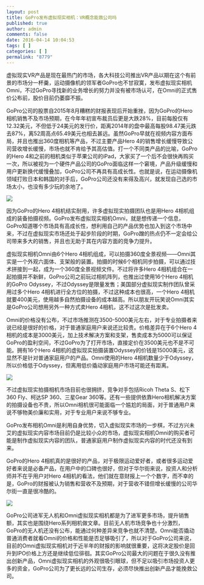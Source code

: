```yaml
---
layout: post
title: GoPro发布虚拟现实相机：VR概念能救公司吗
published: true
author: admin
comments: false
date: 2016-04-14 10:04:53
tags: [ ]
categories: [ ]
permalink: "8779"
---
```

虚拟现实VR产品是现在最热门的市场，各大科技公司推出VR产品以期在这个有前景的市场分一杯羹，运动摄像机的领军者GoPro也不甘寂寞，发布虚拟现实相机Omni，不过GoPro寻找新的业务增长的努力并没有被市场认可，在Omni的正式售价公布前，股价目前仍萎靡不振。

GoPro公司的股票自2015年8月糟糕的财报表现后开始重挫，因为GoPro的Hero相机销售不及市场预期，在今年年初宣布裁员后更是大跌28%，目前每股仅有12.32美元，不但低于24美元的发行价，距离2014年的盘中最高每股98.47美元跌去87%，离52周高点65.49美元也相去甚远。虽然GoPro早就在视频内容方面布局，并且也推出360度相机等产品，不过主要产品Hero 4的销售增长缓慢导致公司营收增长缓慢，市场也就不肯给予其高估值。打一个不同类产品的比喻，GoPro的Hero 4和之前的相机类似于苹果公司的iPad，大家买了一个后不会很快再购买一次，所以被视为一个硬件产品公司的GoPro面临这样一个窘境，产品升级缓慢和用户更新换代缓慢叠加，GoPro公司不再具有高成长性。也就是说，在运动摄像机领域打败日本和韩国的对手后，GoPro公司还没有来得及高兴，就发现自己选的市场太小，也没有多少玩的余地了。

![][1]

因为GoPro的Hero 4相机结实耐用，许多虚拟现实拍摄团队也是用Hero 4相机组成的装备拍摄视频。GoPro发布虚拟现实相机Omni，就是想传递一个信息，GoPro知道哪个市场具有高成长性，想利用自己的产品优势也加入到这个市场中来，不过在虚拟现实市场还处于起步阶段的时期，GoPro蹭的热点仍不一定会给公司带来多大的销售，并且也无助于其在内容方面的竞争力提升。

虚拟现实相机Omni由6个Hero 4相机组成，可以拍摄360度全景视频——Omni其实是一个外观六面体、支架般的装置。拍摄的时候6个相机同步拍摄，可以通过技术拼接到一起，成为一个360度全景视频文件。不过将许多Hero 4相机组合在一起拍摄并不新鲜，GoPro公司之前玩过相机阵列，也推出过使用16个Hero 4相机的GoPro Odyssey，不过Odyssey是限量发售；美国部分虚拟现实制作团队曾采用过多个Hero 4相机进行全方位的拍摄，不过这种成本也很高，一个Hero 4相机就要400美元，使用越多自然拍摄设备的成本越高。所以朋友开玩笑说Omni其实是GoPro公司想用另外一种方式卖Hero 4相机，这不过这次是批发卖。

Omni的价格没有公布，不过市场推测在3500-5000美元左右，对于专业拍摄者来说已经是很好的价格，对于普通家庭用户来说还比较贵。价格差异在于6个Hero 4相机的成本是3000美元，加上技术解决方案和支架，售卖成本为5000可以保证GoPro的盈利空间，不过GoPro为了打开市场，直接定价在3500美元也不是不可能。拥有16个Hero 4相机的虚拟现实拍摄装置Odyssey的价钱是15000美元，这显然不是针对普通家庭用户的产品。Omni使用的Hero 4相机数量少于Odyssey，所以价格低于Odyssey，但离用低价撬动家庭用户市场可能还有距离。

![][2]

不过虚拟现实拍摄相机市场目前也很拥挤，竞争对手包括Ricoh Theta S、松下360 Fly、柯达SP 360、三星Gear 360等。还有一些提供依靠Hero相机解决方案的拍摄设备也不贵，所以Omni相机很可能面临一个尴尬的局面，对于普通用户来说不够物美价廉和实用，对于专业用户来说不够专业。

GoPro发布相机Omni是利用自身优势，切入虚拟现实市场的一步棋，不过方兴未艾的虚拟现实内容市场目前仍是比较小众的市场，虚拟现实相机Omni的购买者可能是制作虚拟现实内容的团队，普通家庭用户制作虚拟现实内容的时代还没有到来。

GoPro的Hero 4相机真的是很好的产品，对于极限运动爱好者，或者很多运动爱好者来说是必备产品，在用户中的口碑也很好，但对于华尔街来说，投资人和分析师并不在乎用户对Hero 4相机的看法，他们就在意财报上一个个数字，而不幸的是，GoPro的财报被认为销售和营收不及预期，对于营收不错但增长缓慢的公司华尔街一直是很冷酷的。

![][3]

GoPro公司进军无人机和Omni虚拟现实相机都是为了进军更多市场，提升销售额，其实也是围绕Hero系列相机做文章。目前无人机市场竞争也十分激烈，GoPro的无人机还没有公布，能通过何种差异来竞争也就不清楚。Omni能否撬动普通消费者就看Omni的价格和性能是否足够吸引了，所以对于GoPro公司来说，目前的Omni虚拟现实相机对于近半年的财报的影响就很重要，这将决定股价是回升到IPO价格上方还是继续低位徘徊。其实GoPro公司最大的问题在于很久没有推出创新产品，Omni虚拟现实相机的外观很吸引眼球，但不足以吸引市场投资人更多的资金，GoPro公司为了更长远的公司生存，必须尽快推出创新产品才能挽救公司。

 [1]: http://yongz.com/yz/wp-content/uploads/2016/04/c42364ca2b369de78b9941434b9522ae.jpg
 [2]: http://yongz.com/yz/wp-content/uploads/2016/04/6885923459667cffd16c608c674e2123.jpg
 [3]: http://yongz.com/yz/wp-content/uploads/2016/04/3f253c2abd6a8d5653a6bfefd20f689b.jpg